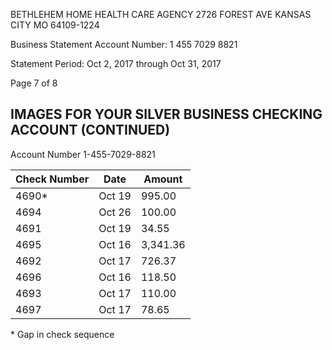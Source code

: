 BETHLEHEM HOME HEALTH CARE AGENCY
2726 FOREST AVE
KANSAS CITY MO 64109-1224

Business Statement
Account Number:
1 455 7029 8821

Statement Period:
Oct 2, 2017
through
Oct 31, 2017

Page 7 of 8

## IMAGES FOR YOUR SILVER BUSINESS CHECKING ACCOUNT (CONTINUED)
Account Number 1-455-7029-8821

| Check Number | Date | Amount |
|--------------|------|--------|
| 4690*        | Oct 19 | 995.00 |
| 4694         | Oct 26 | 100.00 |
| 4691         | Oct 19 | 34.55  |
| 4695         | Oct 16 | 3,341.36 |
| 4692         | Oct 17 | 726.37 |
| 4696         | Oct 16 | 118.50 |
| 4693         | Oct 17 | 110.00 |
| 4697         | Oct 17 | 78.65  |

\* Gap in check sequence
